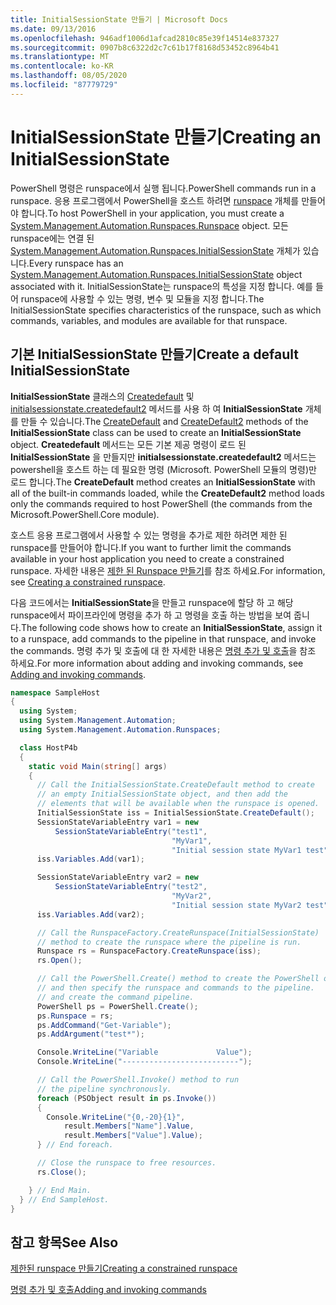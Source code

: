 ```yaml
---
title: InitialSessionState 만들기 | Microsoft Docs
ms.date: 09/13/2016
ms.openlocfilehash: 946adf1006d1afcad2810c85e39f14514e837327
ms.sourcegitcommit: 0907b8c6322d2c7c61b17f8168d53452c8964b41
ms.translationtype: MT
ms.contentlocale: ko-KR
ms.lasthandoff: 08/05/2020
ms.locfileid: "87779729"
---
```

# <a name="creating-an-initialsessionstate"></a><span data-ttu-id="8e76d-102">InitialSessionState 만들기</span><span class="sxs-lookup"><span data-stu-id="8e76d-102">Creating an InitialSessionState</span></span>

<span data-ttu-id="8e76d-103">PowerShell 명령은 runspace에서 실행 됩니다.</span><span class="sxs-lookup"><span data-stu-id="8e76d-103">PowerShell commands run in a runspace.</span></span>
<span data-ttu-id="8e76d-104">응용 프로그램에서 PowerShell을 호스트 하려면 [runspace](/dotnet/api/System.Management.Automation.Runspaces.Runspace) 개체를 만들어야 합니다.</span><span class="sxs-lookup"><span data-stu-id="8e76d-104">To host PowerShell in your application, you must create a [System.Management.Automation.Runspaces.Runspace](/dotnet/api/System.Management.Automation.Runspaces.Runspace) object.</span></span>
<span data-ttu-id="8e76d-105">모든 runspace에는 연결 된 [System.Management.Automation.Runspaces.InitialSessionState](/dotnet/api/System.Management.Automation.Runspaces.InitialSessionState) 개체가 있습니다.</span><span class="sxs-lookup"><span data-stu-id="8e76d-105">Every runspace has an [System.Management.Automation.Runspaces.InitialSessionState](/dotnet/api/System.Management.Automation.Runspaces.InitialSessionState) object associated with it.</span></span>
<span data-ttu-id="8e76d-106">InitialSessionState는 runspace의 특성을 지정 합니다. 예를 들어 runspace에 사용할 수 있는 명령, 변수 및 모듈을 지정 합니다.</span><span class="sxs-lookup"><span data-stu-id="8e76d-106">The InitialSessionState specifies characteristics of the runspace, such as which commands, variables, and modules are available for that runspace.</span></span>

## <a name="create-a-default-initialsessionstate"></a><span data-ttu-id="8e76d-107">기본 InitialSessionState 만들기</span><span class="sxs-lookup"><span data-stu-id="8e76d-107">Create a default InitialSessionState</span></span>

<span data-ttu-id="8e76d-108">**InitialSessionState** 클래스의 [Createdefault](/dotnet/api/System.Management.Automation.Runspaces.InitialSessionState.CreateDefault) 및 [initialsessionstate.createdefault2](/dotnet/api/System.Management.Automation.Runspaces.InitialSessionState.CreateDefault2) 메서드를 사용 하 여 **InitialSessionState** 개체를 만들 수 있습니다.</span><span class="sxs-lookup"><span data-stu-id="8e76d-108">The [CreateDefault](/dotnet/api/System.Management.Automation.Runspaces.InitialSessionState.CreateDefault) and [CreateDefault2](/dotnet/api/System.Management.Automation.Runspaces.InitialSessionState.CreateDefault2) methods of the **InitialSessionState** class can be used to create an **InitialSessionState** object.</span></span>
<span data-ttu-id="8e76d-109">**Createdefault** 메서드는 모든 기본 제공 명령이 로드 된 **InitialSessionState** 을 만들지만 **initialsessionstate.createdefault2** 메서드는 powershell을 호스트 하는 데 필요한 명령 (Microsoft. PowerShell 모듈의 명령)만 로드 합니다.</span><span class="sxs-lookup"><span data-stu-id="8e76d-109">The **CreateDefault** method creates an **InitialSessionState** with all of the built-in commands loaded, while the **CreateDefault2** method loads only the commands required to host PowerShell (the commands from the Microsoft.PowerShell.Core module).</span></span>

<span data-ttu-id="8e76d-110">호스트 응용 프로그램에서 사용할 수 있는 명령을 추가로 제한 하려면 제한 된 runspace를 만들어야 합니다.</span><span class="sxs-lookup"><span data-stu-id="8e76d-110">If you want to further limit the commands available in your host application you need to create a constrained runspace.</span></span>
<span data-ttu-id="8e76d-111">자세한 내용은 [제한 된 Runspace 만들기](creating-a-constrained-runspace.md)를 참조 하세요.</span><span class="sxs-lookup"><span data-stu-id="8e76d-111">For information, see [Creating a constrained runspace](creating-a-constrained-runspace.md).</span></span>

<span data-ttu-id="8e76d-112">다음 코드에서는 **InitialSessionState**을 만들고 runspace에 할당 하 고 해당 runspace에서 파이프라인에 명령을 추가 하 고 명령을 호출 하는 방법을 보여 줍니다.</span><span class="sxs-lookup"><span data-stu-id="8e76d-112">The following code shows how to create an **InitialSessionState**, assign it to a runspace, add commands to the pipeline in that runspace, and invoke the commands.</span></span>
<span data-ttu-id="8e76d-113">명령 추가 및 호출에 대 한 자세한 내용은 [명령 추가 및 호출](adding-and-invoking-commands.md)을 참조 하세요.</span><span class="sxs-lookup"><span data-stu-id="8e76d-113">For more information about adding and invoking commands, see [Adding and invoking commands](adding-and-invoking-commands.md).</span></span>

```csharp
namespace SampleHost
{
  using System;
  using System.Management.Automation;
  using System.Management.Automation.Runspaces;

  class HostP4b
  {
    static void Main(string[] args)
    {
      // Call the InitialSessionState.CreateDefault method to create
      // an empty InitialSessionState object, and then add the
      // elements that will be available when the runspace is opened.
      InitialSessionState iss = InitialSessionState.CreateDefault();
      SessionStateVariableEntry var1 = new
          SessionStateVariableEntry("test1",
                                    "MyVar1",
                                    "Initial session state MyVar1 test");
      iss.Variables.Add(var1);

      SessionStateVariableEntry var2 = new
          SessionStateVariableEntry("test2",
                                    "MyVar2",
                                    "Initial session state MyVar2 test");
      iss.Variables.Add(var2);

      // Call the RunspaceFactory.CreateRunspace(InitialSessionState)
      // method to create the runspace where the pipeline is run.
      Runspace rs = RunspaceFactory.CreateRunspace(iss);
      rs.Open();

      // Call the PowerShell.Create() method to create the PowerShell object,
      // and then specify the runspace and commands to the pipeline.
      // and create the command pipeline.
      PowerShell ps = PowerShell.Create();
      ps.Runspace = rs;
      ps.AddCommand("Get-Variable");
      ps.AddArgument("test*");

      Console.WriteLine("Variable             Value");
      Console.WriteLine("--------------------------");

      // Call the PowerShell.Invoke() method to run
      // the pipeline synchronously.
      foreach (PSObject result in ps.Invoke())
      {
        Console.WriteLine("{0,-20}{1}",
            result.Members["Name"].Value,
            result.Members["Value"].Value);
      } // End foreach.

      // Close the runspace to free resources.
      rs.Close();

    } // End Main.
  } // End SampleHost.
}
```

## <a name="see-also"></a><span data-ttu-id="8e76d-114">참고 항목</span><span class="sxs-lookup"><span data-stu-id="8e76d-114">See Also</span></span>

[<span data-ttu-id="8e76d-115">제한된 runspace 만들기</span><span class="sxs-lookup"><span data-stu-id="8e76d-115">Creating a constrained runspace</span></span>](creating-a-constrained-runspace.md)

[<span data-ttu-id="8e76d-116">명령 추가 및 호출</span><span class="sxs-lookup"><span data-stu-id="8e76d-116">Adding and invoking commands</span></span>](adding-and-invoking-commands.md)
